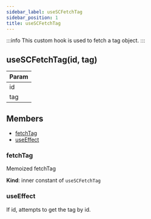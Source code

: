 ```yaml
---
sidebar_label: useSCFetchTag
sidebar_position: 1
title: useSCFetchTag
---
```


:::info
This custom hook is used to fetch a tag object.
:::

## useSCFetchTag(id, tag)

| Param |
| --- |
| id | 
| tag | 


## Members

- [fetchTag](#fetchTag)
- [useEffect](#useEffect)

<a name="fetchTag"></a>

### fetchTag

Memoized fetchTag

**Kind**: inner constant of `useSCFetchTag`

<a name="useEffect"></a>

### useEffect

If id, attempts to get the tag by id.